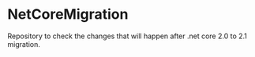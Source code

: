 # NetCoreMigration
Repository to check the changes that will happen after .net core 2.0 to 2.1 migration.
